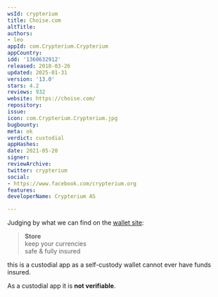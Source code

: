 ```yaml
---
wsId: crypterium
title: Сhoise.com
altTitle: 
authors:
- leo
appId: com.Crypterium.Crypterium
appCountry: 
idd: '1360632912'
released: 2018-03-26
updated: 2025-01-31
version: '13.0'
stars: 4.2
reviews: 932
website: https://choise.com/
repository: 
issue: 
icon: com.Crypterium.Crypterium.jpg
bugbounty: 
meta: ok
verdict: custodial
appHashes: 
date: 2021-05-20
signer: 
reviewArchive: 
twitter: crypterium
social:
- https://www.facebook.com/crypterium.org
features: 
developerName: Crypterium AS

---
```


Judging by what we can find on the [wallet site](https://wallet.crypterium.com/):

> **Store**<br>
  keep your currencies<br>
  safe & fully insured

this is a custodial app as a self-custody wallet cannot ever have funds insured.

As a custodial app it is **not verifiable**.
